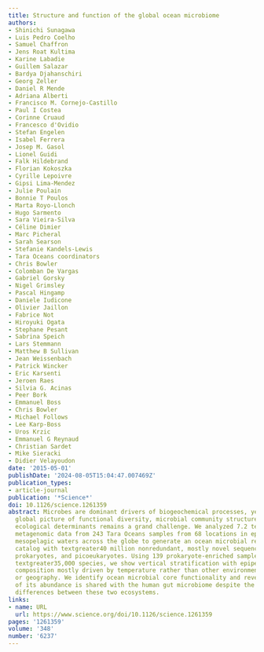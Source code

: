 ```yaml
---
title: Structure and function of the global ocean microbiome
authors:
- Shinichi Sunagawa
- Luis Pedro Coelho
- Samuel Chaffron
- Jens Roat Kultima
- Karine Labadie
- Guillem Salazar
- Bardya Djahanschiri
- Georg Zeller
- Daniel R Mende
- Adriana Alberti
- Francisco M. Cornejo-Castillo
- Paul I Costea
- Corinne Cruaud
- Francesco d'Ovidio
- Stefan Engelen
- Isabel Ferrera
- Josep M. Gasol
- Lionel Guidi
- Falk Hildebrand
- Florian Kokoszka
- Cyrille Lepoivre
- Gipsi Lima-Mendez
- Julie Poulain
- Bonnie T Poulos
- Marta Royo-Llonch
- Hugo Sarmento
- Sara Vieira-Silva
- Céline Dimier
- Marc Picheral
- Sarah Searson
- Stefanie Kandels-Lewis
- Tara Oceans coordinators
- Chris Bowler
- Colomban De Vargas
- Gabriel Gorsky
- Nigel Grimsley
- Pascal Hingamp
- Daniele Iudicone
- Olivier Jaillon
- Fabrice Not
- Hiroyuki Ogata
- Stephane Pesant
- Sabrina Speich
- Lars Stemmann
- Matthew B Sullivan
- Jean Weissenbach
- Patrick Wincker
- Eric Karsenti
- Jeroen Raes
- Silvia G. Acinas
- Peer Bork
- Emmanuel Boss
- Chris Bowler
- Michael Follows
- Lee Karp-Boss
- Uros Krzic
- Emmanuel G Reynaud
- Christian Sardet
- Mike Sieracki
- Didier Velayoudon
date: '2015-05-01'
publishDate: '2024-08-05T15:04:47.007469Z'
publication_types:
- article-journal
publication: '*Science*'
doi: 10.1126/science.1261359
abstract: Microbes are dominant drivers of biogeochemical processes, yet drawing a
  global picture of functional diversity, microbial community structure, and their
  ecological determinants remains a grand challenge. We analyzed 7.2 terabases of
  metagenomic data from 243 Tara Oceans samples from 68 locations in epipelagic and
  mesopelagic waters across the globe to generate an ocean microbial reference gene
  catalog with textgreater40 million nonredundant, mostly novel sequences from viruses,
  prokaryotes, and picoeukaryotes. Using 139 prokaryote-enriched samples, containing
  textgreater35,000 species, we show vertical stratification with epipelagic community
  composition mostly driven by temperature rather than other environmental factors
  or geography. We identify ocean microbial core functionality and reveal that textgreater73%
  of its abundance is shared with the human gut microbiome despite the physicochemical
  differences between these two ecosystems.
links:
- name: URL
  url: https://www.science.org/doi/10.1126/science.1261359
pages: '1261359'
volume: '348'
number: '6237'
---
```

